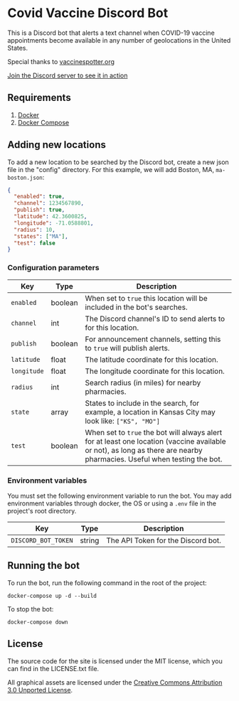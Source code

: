 # Covid Vaccine Discord Bot

This is a Discord bot that alerts a text channel when COVID-19 vaccine appointments become available in any number of
geolocations in the United States.

Special thanks to [vaccinespotter.org](https://www.vaccinespotter.org/)

[Join the Discord server to see it in action](https://discord.gg/EcyrJqPnFy)


## Requirements

1. [Docker](https://docs.docker.com/get-docker/)
2. [Docker Compose](https://docs.docker.com/compose/install/)


## Adding new locations

To add a new location to be searched by the Discord bot, create a new json file in the "config" directory. For this
example, we will add Boston, MA, `ma-boston.json`:

```json
{
  "enabled": true,
  "channel": 1234567890,
  "publish": true,
  "latitude": 42.3600825,
  "longitude": -71.0588801,
  "radius": 10,
  "states": ["MA"],
  "test": false
}
```


### Configuration parameters

| Key | Type | Description |
| --- | ---- | ----------- |
| `enabled` | boolean | When set to `true` this location will be included in the bot's searches. |
| `channel` | int | The Discord channel's ID to send alerts to for this location. |
| `publish` | boolean | For announcement channels, setting this to `true` will publish alerts. |
| `latitude` | float | The latitude coordinate for this location. |
| `longitude` | float | The longitude coordinate for this location. |
| `radius` | int | Search radius (in miles) for nearby pharmacies. |
| `state` | array | States to include in the search, for example, a location in Kansas City may look like: `["KS", "MO"]` |
| `test` | boolean | When set to `true` the bot will always alert for at least one location (vaccine available or not), as long as there are nearby pharmacies. Useful when testing the bot. |


### Environment variables

You must set the following environment variable to run the bot. You may add environment variables through docker, the OS
or using a `.env` file in the project's root directory.

| Key | Type | Description | 
| --- | ---- | ----------- |
| `DISCORD_BOT_TOKEN` | string | The API Token for the Discord bot. |


## Running the bot

To run the bot, run the following command in the root of the project:
```
docker-compose up -d --build
```

To stop the bot:
```
docker-compose down
```


## License

The source code for the site is licensed under the MIT license, which you can find in
the LICENSE.txt file.

All graphical assets are licensed under the
[Creative Commons Attribution 3.0 Unported License](https://creativecommons.org/licenses/by/3.0/).